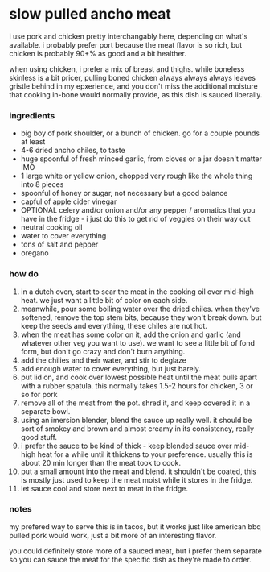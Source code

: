 # slow pulled ancho meat
i use pork and chicken pretty interchangably here, depending on what's available. i probably prefer port because the meat flavor is so rich, but chicken is probably 90+% as good and a bit healther.

when using chicken, i prefer a mix of breast and thighs. while boneless skinless is a bit pricer, pulling boned chicken always always always leaves gristle behind in my epxerience, and you don't miss the additional moisture that cooking in-bone would normally provide, as this dish is sauced liberally.

### ingredients
* big boy of pork shoulder, or a bunch of chicken. go for a couple pounds at least
* 4-6 dried ancho chiles, to taste
* huge spoonful of fresh minced garlic, from cloves or a jar doesn't matter IMO
* 1 large white or yellow onion, chopped very rough like the whole thing into 8 pieces
* spoonful of honey or sugar, not necessary but a good balance
* capful of apple cider vinegar
* OPTIONAL celery and/or onion and/or any pepper / aromatics that you have in the fridge - i just do this to get rid of veggies on their way out
* neutral cooking oil
* water to cover everything
* tons of salt and pepper
* oregano

### how do
1. in a dutch oven, start to sear the meat in the cooking oil over mid-high heat. we just want a little bit of color on each side.
2. meanwhile, pour some boiling water over the dried chiles. when they've softened, remove the top stem bits, because they won't break down. but keep the seeds and everything, these chiles are not hot.
3. when the meat has some color on it, add the onion and garlic (and whatever other veg you want to use). we want to see a little bit of fond form, but don't go crazy and don't burn anything.
4. add the chilies and their water, and stir to deglaze
5. add enough water to cover everything, but just barely.
6. put lid on, and cook over lowest possible heat until the meat pulls apart with a rubber spatula. this normally takes 1.5-2 hours for chicken, 3 or so for pork
7. remove all of the meat from the pot. shred it, and keep covered it in a separate bowl.
8. using an imersion blender, blend the sauce up really well. it should be sort of smokey and brown and almost creamy in its consistency, really good stuff.
9. i prefer the sauce to be kind of thick - keep blended sauce over mid-high heat for a while until it thickens to your preference. usually this is about 20 min longer than the meat took to cook.
10. put a small amount into the meat and blend. it shouldn't be coated, this is mostly just used to keep the meat moist while it stores in the fridge.
11. let sauce cool and store next to meat in the fridge.

### notes
my prefered way to serve this is in tacos, but it works just like american bbq pulled pork would work, just a bit more of an interesting flavor.  

you could definitely store more of a sauced meat, but i prefer them separate so you can sauce the meat for the specific dish as they're made to order. 
